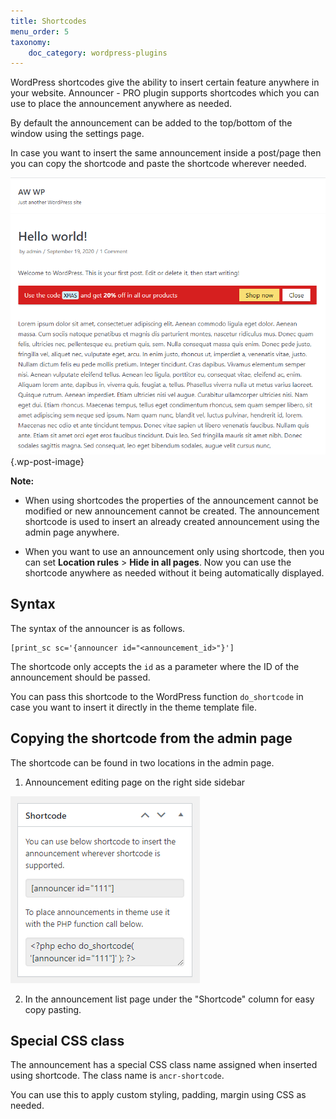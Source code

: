 ```yaml
---
title: Shortcodes
menu_order: 5
taxonomy:
    doc_category: wordpress-plugins
---
```


WordPress shortcodes give the ability to insert certain feature anywhere in your website. Announcer - PRO plugin supports shortcodes which you can use to place the announcement anywhere as needed.

By default the announcement can be added to the top/bottom of the window using the settings page.

In case you want to insert the same announcement inside a post/page then you can copy the shortcode and paste the shortcode wherever needed.

![Announcer - PRO announcement inserted inside a post using shortcode](/_images/ancrp-shortcode-2.png) {.wp-post-image}

**Note:**

* When using shortcodes the properties of the announcement cannot be modified or new announcement cannot be created. The announcement shortcode is used to insert an already created announcement using the admin page anywhere.

* When you want to use an announcement only using shortcode, then you can set **Location rules** > **Hide in all pages**. Now you can use the shortcode anywhere as needed without it being automatically displayed.

## Syntax

The syntax of the announcer is as follows.

    [print_sc sc='{announcer id="<announcement_id>"}']

The shortcode only accepts the `id` as a parameter where the ID of the announcement should be passed.

You can pass this shortcode to the WordPress function `do_shortcode` in case you want to insert it directly in the theme template file.

## Copying the shortcode from the admin page

The shortcode can be found in two locations in the admin page.

1. Announcement editing page on the right side sidebar

![Announcer - PRO shortcode admin page](/_images/ancrp-shortcode.png)

2. In the announcement list page under the "Shortcode" column for easy copy pasting.

## Special CSS class

The announcement has a special CSS class name assigned when inserted using shortcode. The class name is `ancr-shortcode`.

You can use this to apply custom styling, padding, margin using CSS as needed.